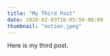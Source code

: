 ```yaml
---
title: "My Third Post"
date: 2020-02-03T16:05:50-08:00
thumbnail: "notion.jpeg"
---
```


Here is my third post.
